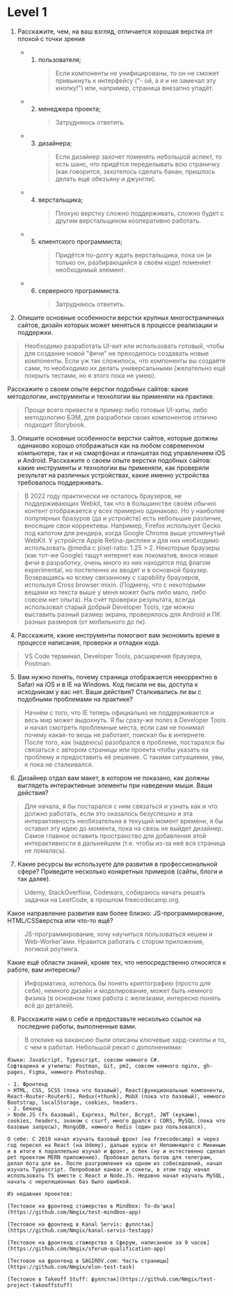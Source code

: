 # Level 1

1. Расскажите, чем, на ваш взгляд, отличается хорошая верстка от плохой с точки зрения

   - 1. пользователя;
        > Если компоненты не унифицированы, то он не сможет привыкнуть к интерфейсу ("- ой, а я и не замечал эту кнопку!") или, например, страница внезапно упадёт.
   - 2. менеджера проекта;
        > Затрудняюсь ответить.
   - 3. дизайнера;
        > Если дизайнер захочет поменять небольшой аспект, то есть шанс, что придётся переделывать всю страничку (как говорится, захотелось сделать банан, пришлось делать ещё обезъяну и джунгли).
   - 4. верстальщика;
        > Плохую верстку сложно поддерживать, сложно будет с другим верстальщиком кооперативно работать.
   - 5. клиентского программиста;
        > Придётся по-долгу ждать верстальщика, пока он (и только он, разбирающийся в своём коде) поменяет необходимый элемент.
   - 6. серверного программиста.
        > Затрудняюсь ответить.

2. Опишите основные особенности верстки крупных многостраничных сайтов, дизайн
   которых может меняться в процессе реализации и поддержки.

> Необходимо разработать UI-кит или использовать готовый, чтобы для создание новой "фичи" не преходилось создавать новые компоненты. Если уж так сложилось, что компоненты вы создаёте сами, то необходимо их делать универсальными (желательно ещё покрыть тестами, но я этого пока не умею).

Расскажите о своем опыте верстки подобных сайтов: какие методологии, инструменты
и технологии вы применяли на практике.

> Проще всего привести в пример либо готовые UI-киты, либо методологию БЭМ, для разработки своих компонентов отлично подходит Storybook.

3. Опишите основные особенности верстки сайтов, которые должны одинаково хорошо
   отображаться как на любом современном компьютере, так и на смартфонах и
   планшетах под управлением iOS и Android. Расскажите о своем опыте верстки
   подобных сайтов: какие инструменты и технологии вы применяли, как проверяли
   результат на различных устройствах, какие именно устройства требовалось
   поддерживать.

> В 2022 году практически не осталось браузеров, не поддерживающих Webkit, так что в большинстве своём обычно контент отображается у всех примерно одинаково. Но у наиболее популярных бразуров (да и устройств) есть небольшие различие, вносящие свои коррективы. Например, Firefox использует Gecko под капотом для рендера, когда Google Chrome выше упомянутый WebKit. У устройств Apple Retina-дисплеи и для них необходимо использовать @media c pixel-ratio: 1.25 > 2. Некоторые браузеры (как тот-же Google) тащут интернет как локоматив, внося новые фичи в разработку, очень много из них находятся под флагом experimental, но постепенно их вводят и в основной браузер. Возвращаясь ко всему связанному с capability браузеров, используя Cross browser mixin. (Подмечу, что с некоторыми вещами из текста выше у меня может быть либо мало, либо совсем нет опыта). На счёт проверки результата, всегда использовал старый добрый Developer Tools, где можно выставить разный размер экрана, проверялось для Android и ПК разных размеров (от мобильного до пк).

4. Расскажите, какие инструменты помогают вам экономить время в процессе
   написания, проверки и отладки кода.

> VS Code терминал, Developer Tools, расширения браузера, Postman.

5. Вам нужно понять, почему страница отображается некорректно в Safari на iOS и в IE на Windows. Код писали не вы, доступа к исходникам у вас нет. Ваши действия?
   Сталкивались ли вы с подобными проблемами на практике?

> Начнём с того, что IE теперь официально не поддерживается и весь мир может выдохнуть. Я бы сразу-же полез в Developer Tools и начал смотреть проблемные места, если сам не понимал почему какая-то вещь не работает, поискал бы в интернете. После того, как (надеюсь) разобрался в проблеме, постарался бы связаться с автором страницы или проекта чтобы указать на проблему и предоставить её решение. С такими ситуациями, увы, я пока не сталкивался.

6. Дизайнер отдал вам макет, в котором не показано, как должны выглядеть интерактивные элементы при наведении мыши. Ваши действия?

> Для начала, я бы постарался с ним связаться и узнать как и что должно работать, если это оказалось безуспешно и эта интерактивность необязательна в текущий момент времени, я бы оставил эту идею до момента, пока на связь не выйдет дизайнер. Самое главное оставить пространство для добавления этой интерактивности в дальнейшем (т.е. чтобы из-за неё вся страница не ломалась).

7. Какие ресурсы вы используете для развития в профессиональной сфере? Приведите
   несколько конкретных примеров (сайты, блоги и так далее).

> Udemy, StackOverflow, Codewars, собираюсь начать решать задачки на LeetCode, в прошлом freecodecamp.org.

Какое направление развития вам более близко: JS-программирование, HTML/CSSверстка или что-то ещё?

> JS-программирование, хочу научиться пользоваться кешем и Web-Worker'ами. Нравится работать с стором приложения, логикой роутинга.

Какие ещё области знаний, кроме тех, что непосредственно относятся к работе, вам
интересны?

> Информатика, хотелось бы понять криптографию (просто для себя), немного дизайн и моделирование, может быть немного физика (в основном тоже работа с железками, интересно понять всё до деталей).

8. Расскажите нам о себе и предоставьте несколько ссылок на последние работы,
   выполненные вами.

> В отклике на вакансию были описаны ключевые хард-скиллы и то, с чем я работал. Небольшой рекап с дополнениями:

    Языки: JavaScript, Typescript, совсем немного C#.
    Софтварина и утилиты: Postman, Git, pm2, совсем немного nginx, gh-pages, Figma, немного Photoshop.

    - 1. Фронтенд
    > HTML, CSS, SCSS (пока что базовый), React(функциональные компоненты, React-Router-Router6), Redux(+thunk), MobX (пока что базовый), немного Bootstrap, localStorage, cookies, headers.
    - 2. Бекенд
    > Node.JS (fs базовый), Express, Multer, Bcrypt, JWT (куками), cookies, headers, знаком с csurf, много дрался с CORS, MySQL (пока что базовые запросы), MongoDB, немного Redis (один раз пользовался).

    О себе: С 2019 начал изучать базовый фронт (на freecodecamp) и через год пересел на React (на Udemy), дальше курсы от Непомнящего с Мининым и в итоге я параллельно изучал и фронт, и бек (ну и естественно сделал pet проектом MERN приложение). Пробовал делать ботов для телеграм, делал бота для вк. После разгромления на одном из собеседовний, начал изучать Typescript. Попробовал канвас и сокеты, в этом году начал использовать TS вместе с React и Node.JS. Недавно начал изучать MySQL, начать с нереляционных баз было ошибкой.

    Из недавних проектов:

    [Тестовое на фронтенд стажерство в Mindbox: To-do'шка](https://github.com/Nmgix/test-mindbox-app)

    [Тестовое на фронтенд в Kanal Servis: фуллстак](https://github.com/Nmgix/kanal-servis-testapp)

    [Тестовое на фронтенд стажерство в Сферум, написанное за 9 часов](https://github.com/Nmgix/sferum-qualification-app)

    [Тестовое на фронтенд в SAGIROV.com: Часть страницы](https://github.com/Nmgix/elon-test-task)

    [Тестовое в Takeoff Stuff: фуллстак](https://github.com/Nmgix/test-project-takeoffstuff)
